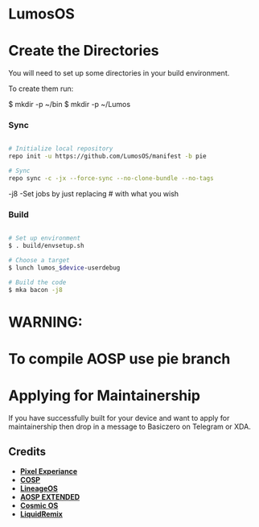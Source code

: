 # LumosOS #

# Create the Directories #
You will need to set up some directories in your build environment.

To create them run:

   $ mkdir -p ~/bin
   $ mkdir -p ~/Lumos
   
### Sync ###

```bash

# Initialize local repository
repo init -u https://github.com/LumosOS/manifest -b pie

# Sync
repo sync -c -jx --force-sync --no-clone-bundle --no-tags
```

-j8 -Set jobs by just replacing # with what you wish

### Build ###

```bash

# Set up environment
$ . build/envsetup.sh

# Choose a target
$ lunch lumos_$device-userdebug

# Build the code
$ mka bacon -j8
```
# WARNING: #
# To compile AOSP use pie branch #

# Applying for Maintainership #
If you have successfully built for your device and want to apply for maintainership then drop in a message to Basiczero on Telegram or XDA.

Credits
-------
* [**Pixel Experiance**](https://github.com/PixelExperience)
* [**COSP**](https://github.com/cosp-project)
* [**LineageOS**](https://github.com/LineageOS)
* [**AOSP EXTENDED**](https://github.com/AospExtended)
* [**Cosmic OS**](https://github.com/Cosmic-OS)
* [**LiquidRemix**](https://github.com/LiquidRemix)
